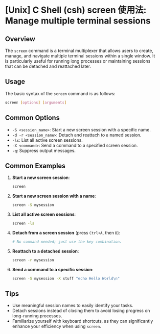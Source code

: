 # [Unix] C Shell (csh) screen 使用法: Manage multiple terminal sessions

## Overview
The `screen` command is a terminal multiplexer that allows users to create, manage, and navigate multiple terminal sessions within a single window. It is particularly useful for running long processes or maintaining sessions that can be detached and reattached later.

## Usage
The basic syntax of the `screen` command is as follows:

```bash
screen [options] [arguments]
```

## Common Options
- `-S <session_name>`: Start a new screen session with a specific name.
- `-d -r <session_name>`: Detach and reattach to a named session.
- `-ls`: List all active screen sessions.
- `-X <command>`: Send a command to a specified screen session.
- `-q`: Suppress output messages.

## Common Examples
1. **Start a new screen session**:
   ```bash
   screen
   ```

2. **Start a new screen session with a name**:
   ```bash
   screen -S mysession
   ```

3. **List all active screen sessions**:
   ```bash
   screen -ls
   ```

4. **Detach from a screen session** (press `Ctrl+A`, then `D`):
   ```bash
   # No command needed; just use the key combination.
   ```

5. **Reattach to a detached session**:
   ```bash
   screen -r mysession
   ```

6. **Send a command to a specific session**:
   ```bash
   screen -S mysession -X stuff "echo Hello World\n"
   ```

## Tips
- Use meaningful session names to easily identify your tasks.
- Detach sessions instead of closing them to avoid losing progress on long-running processes.
- Familiarize yourself with keyboard shortcuts, as they can significantly enhance your efficiency when using `screen`.